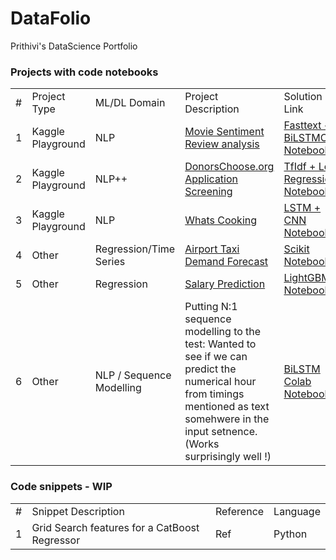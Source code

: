 # DataFolio

Prithivi's DataScience Portfolio

<h3> Projects with code notebooks </h3>

<table>
   <tr>
      <td>#</td>
      <td>Project Type</td>
       <td>ML/DL Domain</td>
      <td>Project Description</td>
      <td>Solution Link</td>
      <td>LB Score</td>
      <td>Rank</td>
   </tr>
   <tr>
      <td>1</td>
      <td>Kaggle Playground</td>
      <td>NLP</td>
      <td><a href ="https://www.kaggle.com/c/movie-review-sentiment-analysis-kernels-only"> Movie Sentiment Review analysis </a> </td>
      <td><a href="https://www.kaggle.com/prithiviraj/beginner-friendly-fastext-bilstmcnn-top-1">Fasttext + BiLSTMCNN Notebook</a></td>
      <td>0.70172</td>
      <td>3rd</td>
   </tr>
   
   <tr>
      <td>2</td>
      <td>Kaggle Playground</td>
      <td>NLP++</td>
      <td><a href ="https://www.kaggle.com/c/donorschoose-application-screening"> DonorsChoose.org Application Screening </a> </td>
      <td><a href="https://www.kaggle.com/prithiviraj/for-beginners-tfidf-logistic-regression">TfIdf + Log Regression Notebook</a></td>
      <td>0.7721</td>
      <td>N/A</td>
   </tr>
   
   <tr>
      <td>3</td>
      <td>Kaggle Playground</td>
      <td>NLP</td>
      <td><a href ="https://www.kaggle.com/c/whats-cooking"> Whats Cooking </a> </td>
      <td><a href= "https://www.kaggle.com/prithiviraj/cooking-dl-notebook"> LSTM + CNN Notebook</a></td>
      <td>0.75</td>
      <td>N/A</td>
   </tr>
   
   <tr>
   <td>4</td>
   <td>Other</td>
   <td>Regression/Time Series</td>
   <td><a href ="https://docs.google.com/presentation/d/1AtlsL4eV2MOAuJWjcPNVPsEYrUSg1ELUc2ytQj3l51E/edit?usp=sharing"> Airport Taxi Demand Forecast </a> </td>
   <td><a href= "https://github.com/PrithivirajDamodaran/AirportTaxiDemandPrediction"> Scikit Notebook</a></td>
   <td>NA</td>
   <td>N/A</td>
   </tr>
   
   
   <tr>
   <td>5</td>
   <td>Other</td>
   <td>Regression</td>
   <td><a href ="https://github.com/PrithivirajDamodaran/IndeedSalaryPrediction">Salary Prediction </a> </td>
   <td><a href= "https://github.com/PrithivirajDamodaran/IndeedSalaryPrediction/blob/master/Indeed%20salary%20prediction.ipynb"> LightGBM Notebook</a></td>
   <td>NA</td>
   <td>N/A</td>
   </tr>
   
   <tr>
   <td>6</td>
   <td>Other</td>
   <td>NLP / Sequence Modelling</td>
   <td>Putting N:1 sequence modelling to the test: Wanted to see if we can predict the numerical hour from timings mentioned as text somehwere in the input setnence. (Works surprisingly well !) </td>
   <td><a href= "https://colab.research.google.com/drive/1JmTiDyo9gjrWFMRxoCJthp1UETlajaIa">BiLSTM Colab Notebook</a></td>
   <td>NA</td>
   <td>N/A</td>
   </tr>
   

   
   


 
</table>




<h3> Code snippets - WIP </h3>

<table>
   <tr>
      <td>#</td>
      <td>Snippet Description</td>
      <td>Reference</td>
      <td>Language</td>
   </tr>
    <tr>
      <td>1</td>
      <td>Grid Search features for a CatBoost Regressor</td>
      <td>Ref</td>
      <td>Python</td>
   </tr>
   
  </table>

